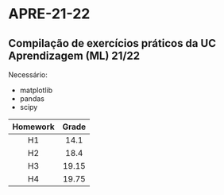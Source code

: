 # APRE-21-22

## Compilação de exercícios práticos da UC Aprendizagem (ML) 21/22

Necessário: 
 - matplotlib
 - pandas
 - scipy
 
Homework  | Grade
:---: | :---:
H1  | 14.1
H2  | 18.4
H3  | 19.15
H4  | 19.75
